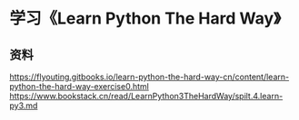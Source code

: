# 学习《Learn Python The Hard Way》

## 资料

<https://flyouting.gitbooks.io/learn-python-the-hard-way-cn/content/learn-python-the-hard-way-exercise0.html>
<https://www.bookstack.cn/read/LearnPython3TheHardWay/spilt.4.learn-py3.md>
